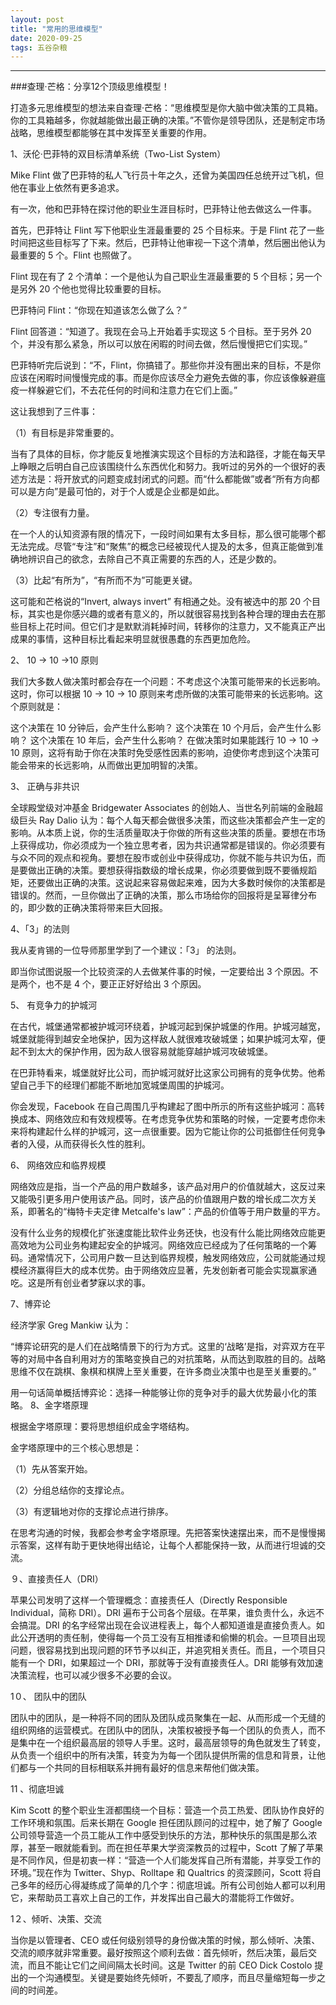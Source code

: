 ```yaml
---
layout: post
title: "常用的思维模型"
date: 2020-09-25 
tags: 五谷杂粮  
---
```


-------------

###查理·芒格：分享12个顶级思维模型！

打造多元思维模型的想法来自查理·芒格：“思维模型是你大脑中做决策的工具箱。你的工具箱越多，你就越能做出最正确的决策。”不管你是领导团队，还是制定市场战略，思维模型都能够在其中发挥至关重要的作用。

1、沃伦·巴菲特的双目标清单系统（Two-List System）

Mike Flint 做了巴菲特的私人飞行员十年之久，还曾为美国四任总统开过飞机，但他在事业上依然有更多追求。

有一次，他和巴菲特在探讨他的职业生涯目标时，巴菲特让他去做这么一件事。

首先，巴菲特让 Flint 写下他职业生涯最重要的 25 个目标来。于是 Flint 花了一些时间把这些目标写了下来。然后，巴菲特让他审视一下这个清单，然后圈出他认为最重要的 5 个。Flint 也照做了。

Flint 现在有了 2 个清单：一个是他认为自己职业生涯最重要的 5 个目标；另一个是另外 20 个他也觉得比较重要的目标。

巴菲特问 Flint：“你现在知道该怎么做了么？”

Flint 回答道：“知道了。我现在会马上开始着手实现这 5 个目标。至于另外 20 个，并没有那么紧急，所以可以放在闲暇的时间去做，然后慢慢把它们实现。”

巴菲特听完后说到：“不，Flint，你搞错了。那些你并没有圈出来的目标，不是你应该在闲暇时间慢慢完成的事。而是你应该尽全力避免去做的事，你应该像躲避瘟疫一样躲避它们，不去花任何的时间和注意力在它们上面。”

这让我想到了三件事：

（1）有目标是非常重要的。

当有了具体的目标，你才能反复地推演实现这个目标的方法和路径，才能在每天早上睁眼之后明白自己应该围绕什么东西优化和努力。我听过的另外的一个很好的表述方法是：将开放式的问题变成封闭式的问题。而“什么都能做”或者“所有方向都可以是方向”是最可怕的，对于个人或是企业都是如此。

（2）专注很有力量。

在一个人的认知资源有限的情况下，一段时间如果有太多目标，那么很可能哪个都无法完成。尽管“专注”和“聚焦”的概念已经被现代人提及的太多，但真正能做到准确地辨识自己的欲念，去除自己不真正需要的东西的人，还是少数的。

（3）比起“有所为”，“有所而不为”可能更关键。

这可能和芒格说的“Invert, always invert” 有相通之处。没有被选中的那 20 个目标，其实也是你感兴趣的或者有意义的，所以就很容易找到各种合理的理由去在那些目标上花时间。但它们才是默默消耗掉时间，转移你的注意力，又不能真正产出成果的事情，这种目标比看起来明显就很愚蠢的东西更加危险。

2、 10 → 10 →10 原则

我们大多数人做决策时都会存在一个问题：不考虑这个决策可能带来的长远影响。这时，你可以根据 10 → 10 → 10 原则来考虑所做的决策可能带来的长远影响。这个原则就是：

这个决策在 10 分钟后，会产生什么影响？
这个决策在 10 个月后，会产生什么影响？
这个决策在 10 年后，会产生什么影响？
在做决策时如果能践行 10 → 10 → 10 原则，这将有助于你在决策时免受感性因素的影响，迫使你考虑到这个决策可能会带来的长远影响，从而做出更加明智的决策。

3、 正确与非共识

全球殿堂级对冲基金 Bridgewater Associates 的创始人、当世名列前端的金融超级巨头 Ray Dalio 认为：每个人每天都会做很多决策，而这些决策都会产生一定的影响。从本质上说，你的生活质量取决于你做的所有这些决策的质量。要想在市场上获得成功，你必须成为一个独立思考者，因为共识通常都是错误的。你必须要有与众不同的观点和视角。要想在股市或创业中获得成功，你就不能与共识为伍，而是要做出正确的决策。要想获得指数级的增长成果，你必须要做到既不要循规蹈矩，还要做出正确的决策。这说起来容易做起来难，因为大多数时候你的决策都是错误的。然而，一旦你做出了正确的决策，那么市场给你的回报将是呈幂律分布的，即少数的正确决策将带来巨大回报。

4、「3」的法则

我从麦肯锡的一位导师那里学到了一个建议：「3」 的法则。

即当你试图说服一个比较资深的人去做某件事的时候，一定要给出 3 个原因。不是两个，也不是 4 个，要正正好好给出 3 个原因。

5、 有竞争力的护城河

在古代，城堡通常都被护城河环绕着，护城河起到保护城堡的作用。护城河越宽，城堡就能得到越安全地保护，因为这样敌人就很难攻破城堡；如果护城河太窄，便起不到太大的保护作用，因为敌人很容易就能穿越护城河攻破城堡。

在巴菲特看来，城堡就好比公司，而护城河就好比这家公司拥有的竞争优势。他希望自己手下的经理们都能不断地加宽城堡周围的护城河。

你会发现，Facebook 在自己周围几乎构建起了图中所示的所有这些护城河：高转换成本、网络效应和有效规模等。在考虑竞争优势和策略的时候，一定要考虑你未来将构建起什么样的护城河，这一点很重要。因为它能让你的公司抵御住任何竞争者的入侵，从而获得长久性的胜利。

6、 网络效应和临界规模

网络效应是指，当一个产品的用户数越多，该产品对用户的价值就越大，这反过来又能吸引更多用户使用该产品。同时，该产品的价值跟用户数的增长成二次方关系，即著名的“梅特卡夫定律 Metcalfe's law”：产品的价值等于用户数量的平方。

没有什么业务的规模化扩张速度能比软件业务还快，也没有什么能比网络效应能更高效地为公司业务构建起安全的护城河。网络效应已经成为了任何策略的一个筹码。通常情况下，公司用户数一旦达到临界规模，触发网络效应，公司就能通过规模经济赢得巨大的成本优势。由于网络效应显著，先发创新者可能会实现赢家通吃。这是所有创业者梦寐以求的事。

7、博弈论

经济学家 Greg Mankiw 认为：

“博弈论研究的是人们在战略情景下的行为方式。这里的‘战略’是指，对弈双方在平等的对局中各自利用对方的策略变换自己的对抗策略，从而达到取胜的目的。战略思维不仅在跳棋、象棋和棋牌上至关重要，在许多商业决策中也是至关重要的。”

用一句话简单概括博弈论：选择一种能够让你的竞争对手的最大优势最小化的策略。
8、金字塔原理

根据金字塔原理：要将思想组织成金字塔结构。

金字塔原理中的三个核心思想是：

（1）先从答案开始。

（2）分组总结你的支撑论点。

（3）有逻辑地对你的支撑论点进行排序。

在思考沟通的时候，我都会参考金字塔原理。先把答案快速摆出来，而不是慢慢揭示答案，这样有助于更快地得出结论，让每个人都能保持一致，从而进行坦诚的交流。

９、直接责任人（DRI）

苹果公司发明了这样一个管理概念：直接责任人（Directly Responsible Individual，简称 DRI）。DRI 遍布于公司各个层级。在苹果，谁负责什么，永远不会搞混。DRI 的名字经常出现在会议进程表上，每个人都知道谁是直接负责人。如此公开透明的责任制，使得每一个员工没有互相推诿和偷懒的机会。一旦项目出现问题，很容易找到出现问题的环节予以纠正，并追究相关责任。而且，一个项目只能有一个 DRI，如果超过一个 DRI，那就等于没有直接责任人。DRI 能够有效加速决策流程，也可以减少很多不必要的会议。

1０、 团队中的团队

团队中的团队，是一种将不同的团队及团队成员聚集在一起、从而形成一个无缝的组织网络的运营模式。在团队中的团队，决策权被授予每一个团队的负责人，而不是集中在一个组织最高层的领导人手里。这时，最高层领导的角色就发生了转变，从负责一个组织中的所有决策，转变为为每一个团队提供所需的信息和背景，让他们都与一个共同的目标相联系并拥有最好的信息来帮他们做决策。

11 、彻底坦诚

Kim Scott 的整个职业生涯都围绕一个目标：营造一个员工热爱、团队协作良好的工作环境和氛围。后来长期在 Google 担任团队顾问的过程中，她了解了 Google 公司领导营造一个员工能从工作中感受到快乐的方法，那种快乐的氛围是那么浓厚，甚至一眼就能看到。而在担任苹果大学资深教员的过程中，Scott 了解了苹果是不同作风，但是初衷一样：“营造一个人们能发挥自己所有潜能，并享受工作的环境。”现在作为 Twitter、Shyp、Rolltape 和 Qualtrics 的资深顾问，Scott 将自己多年的经历心得凝练成了简单的几个字：彻底坦诚。所有公司创始人都可以利用它，来帮助员工喜欢上自己的工作，并发挥出自己最大的潜能将工作做好。

1２、倾听、决策、交流

当你是以管理者、CEO 或任何级别领导的身份做决策的时候，那么倾听、决策、交流的顺序就非常重要。最好按照这个顺利去做：首先倾听，然后决策，最后交流，而且不能让它们之间间隔太长时间。这是 Twitter 的前 CEO Dick Costolo 提出的一个沟通模型。关键是要始终先倾听，不要乱了顺序，而且尽量缩短每一步之间的时间差。
